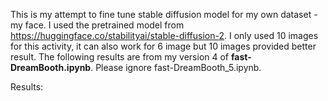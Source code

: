 This is my attempt to fine tune stable diffusion model for my own dataset - my face. I used the pretrained model from https://huggingface.co/stabilityai/stable-diffusion-2. I only used 10 images for this activity, it can also work for 6 image but 10 images provided better result. 
The following results are from my version 4 of **fast-DreamBooth.ipynb**. Please ignore fast-DreamBooth_5.ipynb.

Results:
